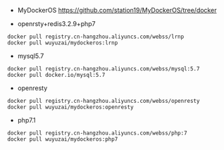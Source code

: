 - MyDockerOS
    https://github.com/station19/MyDockerOS/tree/docker

- openrsty+redis3.2.9+php7
```shell
docker pull registry.cn-hangzhou.aliyuncs.com/webss/lrnp
docker pull wuyuzai/mydockeros:lrnp
```
- mysql5.7
```shell
docker pull registry.cn-hangzhou.aliyuncs.com/webss/mysql:5.7
docker pull docker.io/mysql:5.7
```
- openresty
```shell
docker pull registry.cn-hangzhou.aliyuncs.com/webss/openresty
docker pull wuyuzai/mydockeros:openresty
```
- php7.1
```shell
docker pull registry.cn-hangzhou.aliyuncs.com/webss/php:7
docker pull wuyuzai/mydockeros:php7
```
